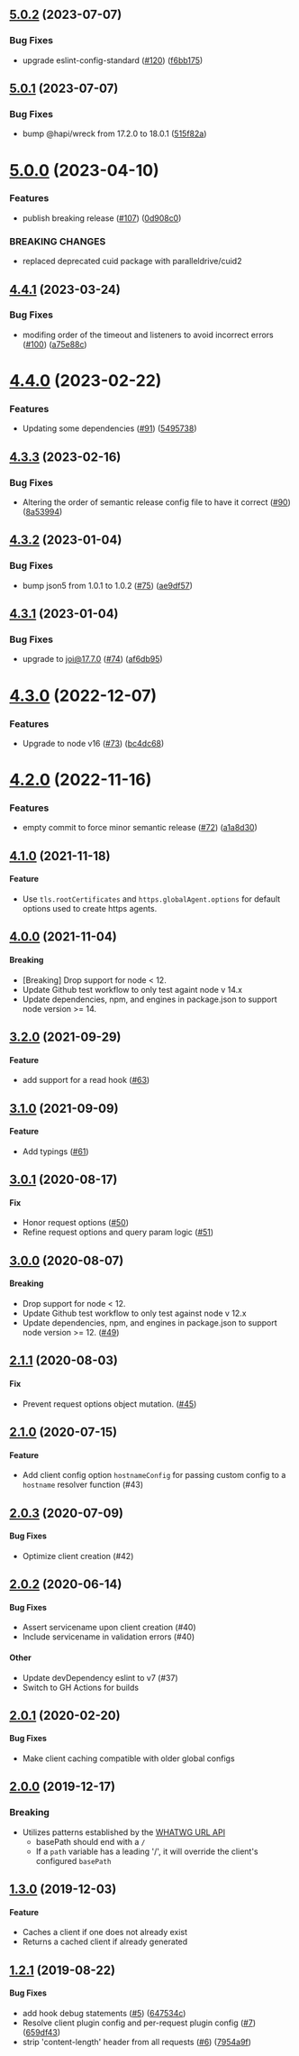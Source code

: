 ## [5.0.2](https://github.com/ExpediaGroup/service-client/compare/v5.0.1...v5.0.2) (2023-07-07)


### Bug Fixes

* upgrade eslint-config-standard ([#120](https://github.com/ExpediaGroup/service-client/issues/120)) ([f6bb175](https://github.com/ExpediaGroup/service-client/commit/f6bb175c6d054d93b5230cfc93ec3495577c97fc))

## [5.0.1](https://github.com/ExpediaGroup/service-client/compare/v5.0.0...v5.0.1) (2023-07-07)


### Bug Fixes

* bump @hapi/wreck from 17.2.0 to 18.0.1 ([515f82a](https://github.com/ExpediaGroup/service-client/commit/515f82af70f98e6683c36be79924516758e100a3))

# [5.0.0](https://github.com/ExpediaGroup/service-client/compare/v4.4.1...v5.0.0) (2023-04-10)


### Features

* publish breaking release ([#107](https://github.com/ExpediaGroup/service-client/issues/107)) ([0d908c0](https://github.com/ExpediaGroup/service-client/commit/0d908c06976e1e074f2611c813813f2b9bebf316))


### BREAKING CHANGES

* replaced deprecated cuid package with paralleldrive/cuid2

## [4.4.1](https://github.com/ExpediaGroup/service-client/compare/v4.4.0...v4.4.1) (2023-03-24)


### Bug Fixes

* modifing order of the timeout and listeners to avoid incorrect errors ([#100](https://github.com/ExpediaGroup/service-client/issues/100)) ([a75e88c](https://github.com/ExpediaGroup/service-client/commit/a75e88ca8f69dd6ba6b85df427a3e220f03d4b16))

# [4.4.0](https://github.com/ExpediaGroup/service-client/compare/v4.3.3...v4.4.0) (2023-02-22)


### Features

* Updating some dependencies ([#91](https://github.com/ExpediaGroup/service-client/issues/91)) ([5495738](https://github.com/ExpediaGroup/service-client/commit/5495738f9fc61441c4ea65ffd77c89a1a084ebb9))

## [4.3.3](https://github.com/ExpediaGroup/service-client/compare/v4.3.2...v4.3.3) (2023-02-16)


### Bug Fixes

* Altering the order of semantic release config file to have it correct ([#90](https://github.com/ExpediaGroup/service-client/issues/90)) ([8a53994](https://github.com/ExpediaGroup/service-client/commit/8a539945582aa91e9a23b8e6d923f406a66fa579))

## [4.3.2](https://github.com/ExpediaGroup/service-client/compare/v4.3.1...v4.3.2) (2023-01-04)


### Bug Fixes

* bump json5 from 1.0.1 to 1.0.2 ([#75](https://github.com/ExpediaGroup/service-client/issues/75)) ([ae9df57](https://github.com/ExpediaGroup/service-client/commit/ae9df575b48762d98a03496912b5180770c08bca))

## [4.3.1](https://github.com/ExpediaGroup/service-client/compare/v4.3.0...v4.3.1) (2023-01-04)


### Bug Fixes

* upgrade to joi@17.7.0 ([#74](https://github.com/ExpediaGroup/service-client/issues/74)) ([af6db95](https://github.com/ExpediaGroup/service-client/commit/af6db95aa77d32ada775b2fed6536ea3a295db9a))

# [4.3.0](https://github.com/ExpediaGroup/service-client/compare/v4.2.0...v4.3.0) (2022-12-07)


### Features

* Upgrade to node v16 ([#73](https://github.com/ExpediaGroup/service-client/issues/73)) ([bc4dc68](https://github.com/ExpediaGroup/service-client/commit/bc4dc68be9c149fb4f6025ec9ab7012f3e3172de))

# [4.2.0](https://github.com/ExpediaGroup/service-client/compare/v4.1.0...v4.2.0) (2022-11-16)


### Features

* empty commit to force minor semantic release ([#72](https://github.com/ExpediaGroup/service-client/issues/72)) ([a1a8d30](https://github.com/ExpediaGroup/service-client/commit/a1a8d306915059a8ad901392dc2db371627e31a2))

## [4.1.0](https://github.com/expediagroup/service-client/compare/v4.0.0...v4.1.0) (2021-11-18)

#### Feature

- Use `tls.rootCertificates` and `https.globalAgent.options` for default options used to create https agents.

## [4.0.0](https://github.com/expediagroup/service-client/compare/v3.2.0...v4.0.0) (2021-11-04)

#### Breaking

- [Breaking] Drop support for node < 12.
- Update Github test workflow to only test againt node v 14.x
- Update dependencies, npm, and engines in package.json to support node version >= 14.

## [3.2.0](https://github.com/expediagroup/service-client/compare/v3.1.0...v3.2.0) (2021-09-29)

#### Feature

* add support for a read hook ([#63](https://github.com/ExpediaGroup/service-client/pull/63))

## [3.1.0](https://github.com/expediagroup/service-client/compare/v3.0.1...v3.1.0) (2021-09-09)

#### Feature

* Add typings ([#61](https://github.com/ExpediaGroup/service-client/pull/61))

## [3.0.1](https://github.com/expediagroup/service-client/compare/v3.0.0...v3.0.1) (2020-08-17)

#### Fix

* Honor request options ([#50](https://github.com/ExpediaGroup/service-client/pull/50))
* Refine request options and query param logic ([#51](https://github.com/ExpediaGroup/service-client/pull/51))

## [3.0.0](https://github.com/expediagroup/service-client/compare/v2.1.1...v3.0.0) (2020-08-07)

#### Breaking

* Drop support for node < 12.
* Update Github test workflow to only test against node v 12.x
* Update dependencies, npm, and engines in package.json to support node version >= 12. ([#49](https://github.com/ExpediaGroup/service-client/pull/49))

## [2.1.1](https://github.com/expediagroup/service-client/compare/v2.1.0...v2.1.1) (2020-08-03)

#### Fix

* Prevent request options object mutation. ([#45](https://github.com/ExpediaGroup/service-client/pull/45))

## [2.1.0](https://github.com/expediagroup/service-client/compare/v2.0.3...v2.1.0) (2020-07-15)

#### Feature

* Add client config option `hostnameConfig` for passing custom config to a `hostname` resolver function (#43)

## [2.0.3](https://github.com/expediagroup/service-client/compare/v2.0.2...v2.0.3) (2020-07-09)

#### Bug Fixes

* Optimize client creation (#42)

## [2.0.2](https://github.com/expediagroup/service-client/compare/v2.0.1...v2.0.2) (2020-06-14)

#### Bug Fixes

* Assert servicename upon client creation (#40)
* Include servicename in validation errors (#40)

#### Other

* Update devDependency eslint to v7 (#37)
* Switch to GH Actions for builds

## [2.0.1](https://github.com/expediagroup/service-client/compare/v2.0.0...v2.0.1) (2020-02-20)

#### Bug Fixes

* Make client caching compatible with older global configs


## [2.0.0](https://github.com/expediagroup/service-client/compare/v1.3.0...v2.0.0) (2019-12-17)

### Breaking

* Utilizes patterns established by the [WHATWG URL API](https://nodejs.org/api/url.html#url_the_whatwg_url_api)
    * basePath should end with a `/`
    * If a `path` variable has a leading '/', it will override the client's configured `basePath`


## [1.3.0](https://github.com/expediagroup/service-client/compare/v1.2.1...v1.3.0) (2019-12-03)

#### Feature

* Caches a client if one does not already exist
* Returns a cached client if already generated


## [1.2.1](https://github.com/expediagroup/service-client/compare/v1.2.0...v1.2.1) (2019-08-22)

#### Bug Fixes

* add hook debug statements ([#5](https://github.com/expediagroup/service-client/issues/5)) ([647534c](https://github.com/expediagroup/service-client/commit/647534c))
* Resolve client plugin config and per-request plugin config ([#7](https://github.com/expediagroup/service-client/issues/7)) ([659df43](https://github.com/expediagroup/service-client/commit/659df43))
* strip 'content-length' header from all requests ([#6](https://github.com/expediagroup/service-client/issues/6)) ([7954a9f](https://github.com/expediagroup/service-client/commit/7954a9f))

